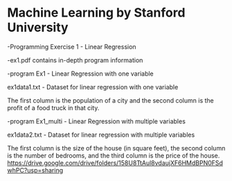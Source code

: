 # Machine Learning by Stanford University

-Programming Exercise 1 - Linear Regression

-ex1.pdf contains in-depth program information

-program Ex1 - Linear Regression with one variable

ex1data1.txt - Dataset for linear regression with one variable 

The first column is the population of a city and the second column is the profit of a food truck in that city.

-program Ex1_multi - Linear Regression with multiple variables

ex1data2.txt - Dataset for linear regression with multiple variables

The first column is the size of the house (in square feet), the second column is the number of bedrooms, and the third column is the price of the house.
https://drive.google.com/drive/folders/158U8TtAul8vdaujXF6HMdBPN0FSdwhPC?usp=sharing


